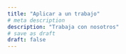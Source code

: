 ```yaml
---
title: "Aplicar a un trabajo"
# meta description
description: "Trabaja con nosotros"
# save as draft
draft: false
---
```

